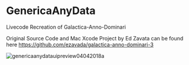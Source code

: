 # GenericaAnyData
Livecode Recreation of Galactica-Anno-Dominari

Original Source Code and Mac Xcode Project by Ed Zavata can be found here
https://github.com/ezavada/galactica-anno-dominari-3

![genericaanydatauipreview04042018a](https://user-images.githubusercontent.com/238475/38341705-2c504fc6-3837-11e8-9776-4cd05bf9ac2d.png)
